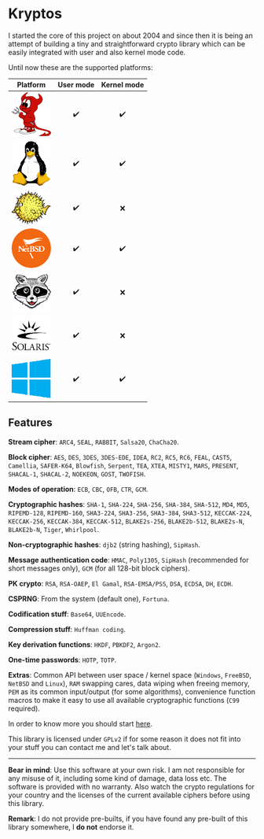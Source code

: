 # Kryptos

I started the core of this project on about 2004 and since then it is being an attempt of building a tiny and straightforward
crypto library which can be easily integrated with user and also kernel mode code.

Until now these are the supported platforms:

| **Platform** | **User mode** | **Kernel mode** |
|:------------:|:-------------:|:---------------:|
|![FreeBSD](https://github.com/rafael-santiago/kryptos/blob/main/etc/small-freebsd.png "FreeBSD")|:heavy_check_mark:|:heavy_check_mark:|
|![Linux](https://github.com/rafael-santiago/kryptos/blob/main/etc/small-tux.png "Linux")|:heavy_check_mark:|:heavy_check_mark:|
|![OpenBSD](https://github.com/rafael-santiago/kryptos/blob/main/etc/small-puffy.png "OpenBSD")|:heavy_check_mark:|:x:|
|![NetBSD](https://github.com/rafael-santiago/kryptos/blob/main/etc/small-netbsd-flag.png "NetBSD")|:heavy_check_mark:|:heavy_check_mark:|
|![MINIX](https://github.com/rafael-santiago/kryptos/blob/main/etc/small-raccoon.png "MINIX")|:heavy_check_mark:|:x:|
|![SOLARIS](https://github.com/rafael-santiago/kryptos/blob/main/etc/small-solaris-sun.png "Solaris")|:heavy_check_mark:|:x:|
|![Windows](https://github.com/rafael-santiago/kryptos/blob/main/etc/small-windows-logo.png "Windows")|:heavy_check_mark:|:heavy_check_mark:|

## Features

**Stream cipher**: ``ARC4``, ``SEAL``, ``RABBIT``, ``Salsa20``, ``ChaCha20``.

**Block cipher**: ``AES``, ``DES``, ``3DES``, ``3DES-EDE``, ``IDEA``, ``RC2``, ``RC5``, ``RC6``, ``FEAL``, ``CAST5``,
``Camellia``, ``SAFER-K64``, ``Blowfish``, ``Serpent``, ``TEA``, ``XTEA``, ``MISTY1``, ``MARS``, ``PRESENT``, ``SHACAL-1``,
``SHACAL-2``, ``NOEKEON``, ``GOST``, ``TWOFISH``.

**Modes of operation**: ``ECB``, ``CBC``, ``OFB``, ``CTR``, ``GCM``.

**Cryptographic hashes**: ``SHA-1``, ``SHA-224``, ``SHA-256``, ``SHA-384``, ``SHA-512``, ``MD4``, ``MD5``, ``RIPEMD-128``,
``RIPEMD-160``, ``SHA3-224``, ``SHA3-256``, ``SHA3-384``, ``SHA3-512``, ``KECCAK-224``, ``KECCAK-256``, ``KECCAK-384``,
``KECCAK-512``, ``BLAKE2s-256``, ``BLAKE2b-512``, ``BLAKE2s-N``, ``BLAKE2b-N``, ``Tiger``, ``Whirlpool``.

**Non-cryptographic hashes**: ``djb2`` (string hashing), ``SipHash``.

**Message authentication code**: ``HMAC``, ``Poly1305``, ``SipHash`` (recommended for short messages only),
``GCM`` (for all 128-bit block ciphers).

**PK crypto**: ``RSA``, ``RSA-OAEP``, ``El Gamal``, ``RSA-EMSA/PSS``, ``DSA``, ``ECDSA``, ``DH``, ``ECDH``.

**CSPRNG**: From the system (default one), ``Fortuna``.

**Codification stuff**: ``Base64``, ``UUEncode``.

**Compression stuff**: ``Huffman coding``.

**Key derivation functions**: ``HKDF``, ``PBKDF2``, ``Argon2``.

**One-time passwords**: ``HOTP``, ``TOTP``.

**Extras**: Common API between user space / kernel space (``Windows``, ``FreeBSD``, ``NetBSD`` and ``Linux``), ``RAM`` swapping
cares, data wiping when freeing memory, ``PEM`` as its common input/output (for some algorithms), convenience function macros
to make it easy to use all available cryptographic functions (``C99`` required).

In order to know more you should start [here](https://github.com/rafael-santiago/kryptos/blob/main/doc/README.md).

This library is licensed under ``GPLv2`` if for some reason it does not fit into your stuff you can contact me and let's
talk about.

---

**Bear in mind**: Use this software at your own risk. I am not responsible for any misuse of it, including some kind of damage,
data loss etc. The software is provided with no warranty. Also watch the crypto regulations for your country and the licenses
of the current available ciphers before using this library.

**Remark**: I do not provide pre-builts, if you have found any pre-built of this library somewhere, I **do not** endorse it.

